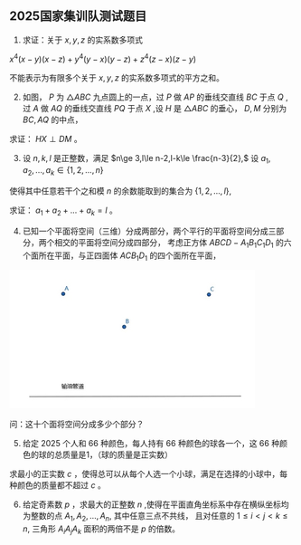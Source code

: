 ## 2025国家集训队测试题目

1. 求证：关于 $x,y,z$ 的实系数多项式

$x^4(x-y)(x-z)+y^4(y-x)(y-z)+z^4(z-x)(z-y)$

不能表示为有限多个关于 $x,y,z$ 的实系数多项式的平方之和。

2. 如图， $P$ 为 $\triangle ABC$ 九点圆上的一点，过 $P$ 做 $AP$ 的垂线交直线 $BC$ 于点 $Q$ ,
过 $A$ 做 $AQ$ 的垂线交直线 $PQ$ 于点 $X$ ,设 $H$ 是 $\triangle ABC$ 的垂心， $D,M$ 分别为 $BC,AQ$ 的中点，

求证： $HX\perp DM$ 。

3. 设 $n,k,l$ 是正整数，满足 $n\ge 3,l\le n-2,l-k\le \frac{n-3}{2},$ 设 $a_1,a_2,...,a_k\in \{1,2,...,n\}$

使得其中任意若干个之和模 $n$ 的余数能取到的集合为 $\{1,2,...,l\},$

求证： $a_1+a_2+...+a_k=l$ 。

4. 已知一个平面将空间（三维）分成两部分，两个平行的平面将空间分成三部分，两个相交的平面将空间分成四部分，
考虑正方体 $ABCD-A_1B_1C_1D_1$ 的六个面所在平面，与正四面体 $ACB_1D_1$ 的四个面所在平面，

![图1](/pics/p54-1.png)

问：这十个面将空间分成多少个部分？

5. 给定 $2025$ 个人和 $66$ 种颜色，每人持有 $66$ 种颜色的球各一个，这 $66$ 种颜色的球的总质量是1，（球的质量是正实数）

求最小的正实数 $c$ ，使得总可以从每个人选一个小球，满足在选择的小球中，每种颜色的质量都不超过 $c$ 。

6. 给定奇素数 $p$ ，求最大的正整数 $n$ ,使得在平面直角坐标系中存在横纵坐标均为整数的点 $A_1,A_2,...,A_n,$ 其中任意三点不共线，
且对任意的 $1\le i\lt j\lt k\le n,$ 三角形 $A_iA_jA_k$ 面积的两倍不是 $p$ 的倍数。

